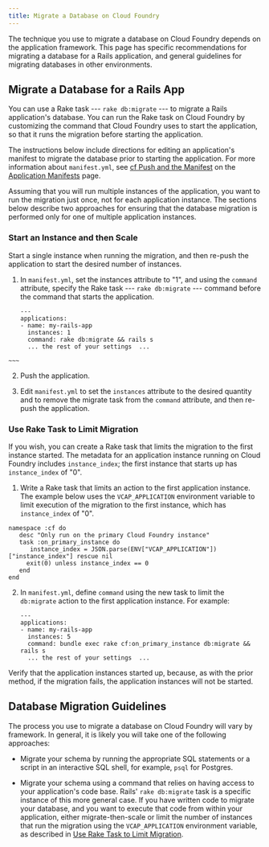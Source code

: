 ```yaml
---
title: Migrate a Database on Cloud Foundry
---
```


The technique you use to migrate a database on Cloud Foundry depends on the application framework. This page has specific recommendations for migrating a database for a Rails application, and general guidelines for migrating databases in other environments.




## <a id='migrate-ruby-db'></a>Migrate a Database for a Rails App ##

You can use a Rake task --- `rake db:migrate` --- to migrate a Rails application's database. You can run the Rake task on Cloud Foundry by customizing the command that Cloud Foundry uses to start the application, so that it runs the migration before starting the application.

The instructions below include directions for editing an application's manifest to migrate the database prior to starting the application. For more information about `manifest.yml`, see [cf Push and the Manifest](../deploy-apps/manifest.html#push-and-manifest) on the [Application Manifests](../deploy-apps/manifest.html) page.

Assuming that you will run multiple instances of the application, you want to run the migration just once, not for each application instance. The sections below describe two approaches for ensuring that the database migration is performed only for one of multiple application instances.

### <a id='start-scale'></a>Start an Instance and then Scale ###

 Start a single instance when running the migration, and then re-push the application to start the desired number of instances.

  1. In `manifest.yml`, set the instances attribute to "1", and using the `command` attribute, specify the Rake task --- `rake db:migrate` --- command before the command that starts the application.

     ~~~
     ---
     applications:
     - name: my-rails-app
       instances: 1
       command: rake db:migrate && rails s
       ... the rest of your settings  ...
    ~~~

  2. Push the application.

  3. Edit `manifest.yml` to set the `instances` attribute to the desired quantity and to remove the migrate task from the `command` attribute, and then re-push the application.

### <a id='task'></a>Use Rake Task to Limit Migration ###

If you wish, you can create a Rake task that limits the migration to the first instance started. The metadata for an application instance running on Cloud Foundry includes `instance_index`; the first instance that starts up has `instance_index` of "0".

1. Write a Rake task that limits an action to the first application instance. The example below uses the `VCAP_APPLICATION` environment variable to limit execution of the migration to the first instance, which has `instance_index` of "0".

  ~~~
  namespace :cf do
     desc "Only run on the primary Cloud Foundry instance"
     task :on_primary_instance do
        instance_index = JSON.parse(ENV["VCAP_APPLICATION"])["instance_index"] rescue nil
       exit(0) unless instance_index == 0
     end
  end
~~~

2. In `manifest.yml`, define `command` using the new task to limit the `db:migrate` action to the first application instance. For example:

     ~~~
     ---
     applications:
     - name: my-rails-app
       instances: 5
       command: bundle exec rake cf:on_primary_instance db:migrate && rails s
       ... the rest of your settings  ...
     ~~~

 Verify that the application instances started up, because, as with the prior method, if the migration fails, the application instances will not be started.


## <a id='migrate-node-db'></a>Database Migration Guidelines ##

The process you use to migrate a database on Cloud Foundry will vary by framework. In general, it is likely you will take one of the following approaches:

- Migrate your schema by running the appropriate SQL statements or a script in an interactive SQL shell, for example, `psql` for Postgres.

- Migrate your schema using a command that relies on having access to your application's code base. Rails' `rake db:migrate` task is a specific instance of this more general case. If you have written code to migrate your database, and you want to execute that code from within your application, either migrate-then-scale or limit the number of instances that run the migration using the `VCAP_APPLICATION` environment variable, as described in [Use Rake Task to Limit Migration](#task).

